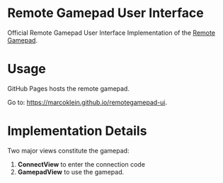 # Remote Gamepad User Interface
Official Remote Gamepad User Interface Implementation of the [Remote Gamepad](https://github.com/marcoklein/remotegamepad).

# Usage
GitHub Pages hosts the remote gamepad.

Go to: https://marcoklein.github.io/remotegamepad-ui.

# Implementation Details
Two major views constitute the gamepad:
1. **ConnectView** to enter the connection code
1. **GamepadView** to use the gamepad.